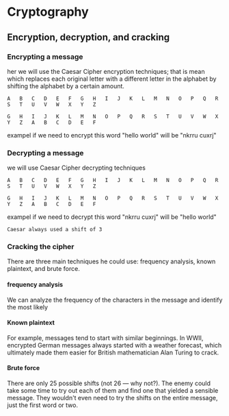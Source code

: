 # Cryptography

## Encryption, decryption, and cracking

### Encrypting a message

her we will use the Caesar Cipher encryption techniques; that is mean which replaces each original letter with a different letter in the alphabet by shifting the alphabet by a certain amount. 

```
A	B	C	D	E	F	G	H	I	J	K	L	M	N	O	P	Q	R	S	T	U	V	W	X	Y	Z

G	H	I	J	K	L	M	N	O	P	Q	R	S	T	U	V	W	X	Y	Z	A	B	C	D	E	F
```
exampel if we need to encrypt this word "hello world" will be "nkrru cuxrj"

### Decrypting a message
we will use Caesar Cipher decrypting techniques 

```
A	B	C	D	E	F	G	H	I	J	K	L	M	N	O	P	Q	R	S	T	U	V	W	X	Y	Z

G	H	I	J	K	L	M	N	O	P	Q	R	S	T	U	V	W	X	Y	Z	A	B	C	D	E	F
```
exampel if we need to decrypt this word "nkrru cuxrj" will be "hello world"

`Caesar always used a shift of 3`

### Cracking the cipher

There are three main techniques he could use: frequency analysis, known plaintext, and brute force.

#### frequency analysis

We can analyze the frequency of the characters in the message and identify the most likely

#### Known plaintext

For example, messages tend to start with similar beginnings. In WWII, encrypted German messages always started with a weather forecast, which ultimately made them easier for British mathematician Alan Turing to crack.

#### Brute force

There are only 25 possible shifts (not 26 — why not?). The enemy could take some time to try out each of them and find one that yielded a sensible message. They wouldn't even need to try the shifts on the entire message, just the first word or two.